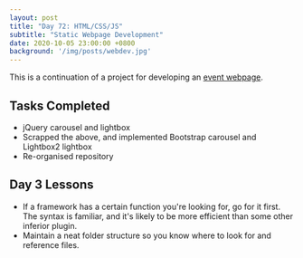 ```yaml
---
layout: post
title: "Day 72: HTML/CSS/JS"
subtitle: "Static Webpage Development"
date: 2020-10-05 23:00:00 +0800
background: '/img/posts/webdev.jpg'
---
```


This is a continuation of a project for developing an [event webpage](https://github.com/chrischow/gc50_trial).

## Tasks Completed
* jQuery carousel and lightbox
* Scrapped the above, and implemented Bootstrap carousel and Lightbox2 lightbox
* Re-organised repository

## Day 3 Lessons
* If a framework has a certain function you're looking for, go for it first. The syntax is familiar, and it's likely to be more efficient than some other inferior plugin.
* Maintain a neat folder structure so you know where to look for and reference files.